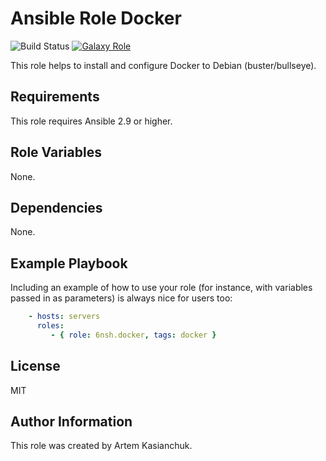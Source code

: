 # Ansible Role Docker

![Build Status](https://github.com/6nsh/ansible-role-docker/actions/workflows/ansible-galaxy-ci.yml/badge.svg)
[![Galaxy Role](https://img.shields.io/badge/Ansible--Galaxy-6nsh.docker-blue.svg)](https://galaxy.ansible.com/6nsh/docker/)

This role helps to install and configure Docker to Debian (buster/bullseye).

Requirements
------------

This role requires Ansible 2.9 or higher.

Role Variables
--------------

None.

Dependencies
------------

None.

Example Playbook
----------------

Including an example of how to use your role (for instance, with variables passed in as parameters) is always nice for users too:

```yaml
    - hosts: servers
      roles:
         - { role: 6nsh.docker, tags: docker }
```

License
-------

MIT

Author Information
------------------

This role was created by Artem Kasianchuk.
